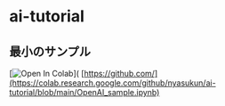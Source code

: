 # ai-tutorial

## 最小のサンプル
[![Open In Colab](https://colab.research.google.com/assets/colab-badge.svg)](
[https://github.com/](https://colab.research.google.com/github/nyasukun/ai-tutorial/blob/main/OpenAI_sample.ipynb)
